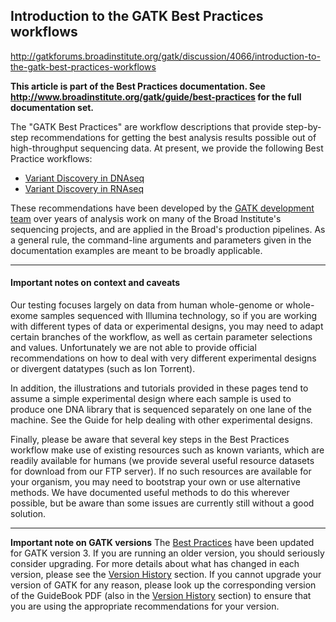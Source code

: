 ## Introduction to the GATK Best Practices workflows

http://gatkforums.broadinstitute.org/gatk/discussion/4066/introduction-to-the-gatk-best-practices-workflows

<notice><b>This article is part of the Best Practices documentation. See http://www.broadinstitute.org/gatk/guide/best-practices for the full documentation set.</b></notice>
<p>The &quot;GATK Best Practices&quot; are workflow descriptions that provide step-by-step recommendations for getting the best analysis results possible out of high-throughput sequencing data. At present, we provide the following Best Practice workflows:</p>
<ul>
<li><a href="https://www.broadinstitute.org/gatk/guide/best-practices?bpm=DNAseq">Variant Discovery in DNAseq</a></li>
<li><a href="https://www.broadinstitute.org/gatk/guide/best-practices?bpm=RNAseq">Variant Discovery in RNAseq</a></li>
</ul>
<p>These recommendations have been developed by the <a href="http://www.broadinstitute.org/gatk/about/who-we-are">GATK development team</a> over years of analysis work on many of the Broad Institute's sequencing projects, and are applied in the Broad's production pipelines. As a general rule, the command-line arguments and parameters given in the documentation examples are meant to be broadly applicable.</p>
<hr />
<h4>Important notes on context and caveats</h4>
<p>Our testing focuses largely on data from human whole-genome or whole-exome samples sequenced with Illumina technology, so if you are working with different types of data or experimental designs, you may need to adapt certain branches of the workflow, as well as certain parameter selections and values. Unfortunately we are not able to provide official recommendations on how to deal with very different experimental designs or divergent datatypes (such as Ion Torrent).</p>
<p>In addition, the illustrations and tutorials provided in these pages tend to assume a simple experimental design where each sample is used to produce one DNA library that is sequenced separately on one lane of the machine. See the Guide for help dealing with other experimental designs.</p>
<p>Finally, please be aware that several key steps in the Best Practices workflow make use of existing resources such as known variants, which are readily available for humans (we provide several useful resource datasets for download from our FTP server). If no such resources are available for your organism, you may need to bootstrap your own or use alternative methods. We have documented useful methods to do this wherever possible, but be aware than some issues are currently still without a good solution.</p>
<hr />
<notice><b>Important note on GATK versions</b></notice>
<version>
The <a href='http://www.broadinstitute.org/gatk/guide/best-practices'>Best Practices</a> have been updated for GATK version 3. If you are running an older version, you should seriously consider upgrading. For more details about what has changed in each version, please see the <a href='http://www.broadinstitute.org/gatk/guide/version-history'>Version History</a> section. If you cannot upgrade your version of GATK for any reason, please look up the corresponding version of the GuideBook PDF (also in the <a href='http://www.broadinstitute.org/gatk/guide/version-history'>Version History</a> section) to ensure that you are using the appropriate recommendations for your version.</version>